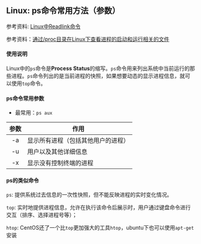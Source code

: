 ## Linux: ps命令常用方法（参数）

参考资料: [Linux中Readlink命令](https://www.cnblogs.com/liqinggai/articles/9577427.html)

参考资料：[通过/proc目录在Linux下查看进程的启动和运行相关的文件](https://blog.csdn.net/csCrazybing/article/details/79792662)

#### 使用说明

Linux中的`ps`命令是**Process Status**的缩写。`ps`命令用来列出系统中当前运行的那些进程。`ps`命令列出的是当前进程的快照，如果想要动态的显示进程信息，就可以使用`top`命令。

#### ps命令常用参数

* 最常用：`ps aux`

| 参数 | 作用 |
| :---: | --- |
| -a | 显示所有进程（包括其他用户的进程） |
| -u | 用户以及其他详细信息 |
| -x | 显示没有控制终端的进程 |

#### ps的类似命令

`ps`: 提供系统过去信息的一次性快照，但不能反映进程的实时变化情况。

`top`: 实时地提供进程信息，允许在执行该命令后展示时，用户通过键盘命令进行交互（排序、选择进程号等）；

`htop`: CentOS还了一个比`top`更加强大的工具`htop`，ubuntu下也可以使用`apt-get`安装




